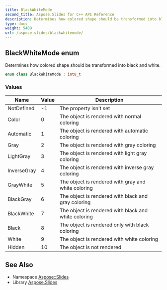 ```yaml
---
title: BlackWhiteMode
second_title: Aspose.Slides for C++ API Reference
description: Determines how colored shape should be transformed into black and white.
type: docs
weight: 5409
url: /aspose.slides/blackwhitemode/
---
```

## BlackWhiteMode enum


Determines how colored shape should be transformed into black and white.

```cpp
enum class BlackWhiteMode : int8_t
```

### Values

| Name | Value | Description |
| --- | --- | --- |
| NotDefined | -1 | The property isn't set |
| Color | 0 | The object is rendered with normal coloring |
| Automatic | 1 | The object is rendered with automatic coloring |
| Gray | 2 | The object is rendered with gray coloring |
| LightGray | 3 | The object is rendered with light gray coloring |
| InverseGray | 4 | The object is rendered with inverse gray coloring |
| GrayWhite | 5 | The object is rendered with gray and white coloring |
| BlackGray | 6 | The object is rendered with black and gray coloring |
| BlackWhite | 7 | The object is rendered with black and white coloring |
| Black | 8 | The object is rendered only with black coloring |
| White | 9 | The object is rendered with white coloring |
| Hidden | 10 | The object is not rendered |

## See Also

* Namespace [Aspose::Slides](../)
* Library [Aspose.Slides](../../)